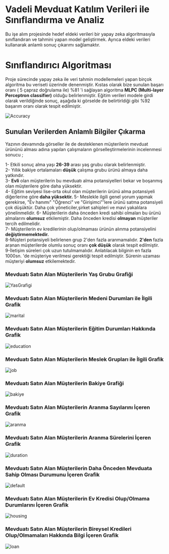 # Vadeli Mevduat Katılım Verileri ile Sınıflandırma ve Analiz

Bu işe alım projesinde hedef eldeki verileri bir yapay zeka algoritmasıyla sınıflandıran ve tahmini yapan model geliştirmek. Ayrıca eldeki verileri kullanarak anlamlı sonuç çıkarımı sağlamaktır.

# Sınıflandırıcı Algoritması

Proje sürecinde yapay zeka ile veri tahmin modellemeleri yapan birçok algoritma bu veriseti üzerinde denenmiştir. Kıstas olarak bize sunulan başarı oranı ( 5 çapraz doğrulama ile) %81 'i sağlayan algoritma **MLPC (Multi-layer Perceptron classifier)** olduğu belirlenmiştir. Eğitim verileri modele girdi olarak verildiğinde sonuç, aşağıda ki görselde de belirtirldiği gibi %92 başarım oranı olarak tespit edilmiştir.

![Accuracy](https://i.imgur.com/d9nh0w5.jpg)

## Sunulan Verilerden Anlamlı Bilgiler Çıkarma

Yazının devamında görseller ile de desteklenen müşterilerin mevduat ürününü alması adına yapılan çalışmaların görselleştirmelerinin incelenmesi sonucu ;

1- Etkili sonuç alma yaşı **26-39** arası yaş grubu olarak belirlenmiştir.  
2- Yıllık bakiye ortalamaları **düşük** çalışma grubu ürünü almaya daha yatkındır.  
3- **Evli** olan müşterilerin bu mevduatı alma potansiyelleri bekar ve boşanmış olan müşterilere göre daha yüksektir.  
4- Eğitim seviyesi lise-orta okul olan müşterilerin ürünü alma potansiyeli diğerlerine göre **daha yüksektir.**
5- Meslekle ilgili genel yorum yapmak gerekirse, "Ev hanımı" "Öğrenci" ve "Girişimci"'lere ürünü satma potansiyeli çok düşüktür. Daha çok yöneticiler,şirket sahipleri ve mavi yakalılara yönelinmelidir. 
6- Müşterilerin daha önceden kredi sahibi olmaları bu ürünü almalarını **olumsuz** etkilemiştir. Daha önceden kredisi **olmayan** müşteriler tercih edilmelidir.   
7- Müşterilerin ev kredilerinin olup/olmaması ürünün alınma potansiyelini **değiştirmemektedir.**  
8-Müşteri potansiyeli belirlenen grup 2'den fazla aranmamalıdır. **2'den** fazla aranan müşterilerde olumlu sonuç oranı **çok düşük** olarak tespit edilmiştir.  
9-İletişim süreleri çok uzun tutulmamalıdır. Anlatılacak bilginin en fazla 1000sn. 'de müşteriye verilmesi gerektiği tespit edilmiştir. Sürenin uzaması müşteriyi **olumsuz** etkilemektedir.

### Mevduatı Satın Alan Müşterilerin Yaş Grubu Grafiği

![YasGrafigi](https://i.imgur.com/C6Y5Kwj.jpg)

### Mevduatı Satın Alan Müşterilerin Medeni Durumları ile İlgili Grafik

![marital](https://i.imgur.com/dMOWt2i.jpg)

### Mevduatı Satın Alan Müşterilerin Eğitim Durumları Hakkında Grafik

![education](https://i.imgur.com/R1RDwoi.jpeg)

### Mevduatı Satın Alan Müşterilerin Meslek Grupları ile İlgili Grafik

![job](https://i.imgur.com/p09RTBw.jpg)

### Mevduatı Satın Alan Müşterilerin Bakiye Grafiği

![bakiye](https://i.imgur.com/1wXsLGj.jpg)

### Mevduatı Satın Alan Müşterilerin Aranma Sayılarını İçeren Grafik

![aranma](https://i.imgur.com/L8uexP4.jpeg)

### Mevduatı Satın Alan Müşterilerin Aranma Sürelerini İçeren Grafik

![duration](https://i.imgur.com/4qKV5SO.jpeg)

### Mevduatı Satın Alan Müşterilerin Daha Önceden Mevduata Sahip Olması Durumunu İçeren Grafik

![default](https://i.imgur.com/vJsvMex.jpeg)

### Mevduatı Satın Alan Müşterilerin Ev Kredisi Olup/Olmama Durumlarını İçeren Grafik

![housing](https://i.imgur.com/FEkRokS.jpg)

### Mevduatı Satın Alan Müşterilerin Bireysel Kredileri Olup/Olmamaları Hakkında Bilgi İçeren Grafik

![loan](https://i.imgur.com/ucNkXrd.jpg)
